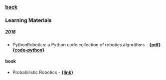 ### [back](README.md)

### Learning Materials
##### 2018
- PythonRobotics: a Python code collection of robotics algorithms - [**{pdf}**](https://arxiv.org/pdf/1808.10703.pdf) [**{code-python}**](https://github.com/AtsushiSakai/PythonRobotics)

#### book
- Probabilistic Robotics - [**{link}**](http://www.probabilistic-robotics.org/)
